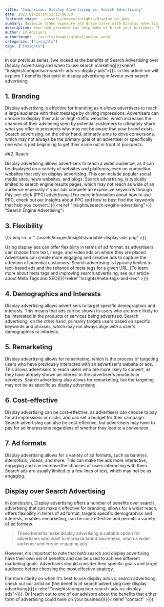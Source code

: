 ```yaml
---
title: "Comparison: Display Advertising vs. Search Advertising"
date: 2023-01-22T14:51:12+06:00
featured_image: ../assets/images/insights/display-ad.jpeg
summary: Maximize brand exposure and drive sales with display advertising. Target specific audience, increase brand awareness and reach a larger audience compared to search advertising
description: Your web presence can help make or break your business. These steps can help organize your web efforts
author: EV Advisory
authorimage: ../assets/images/global/author.webp
categories: ["insights"]
tags: ["insights"]
---
```


In our previous series, [we looked at the benefits of Search Advertising over Display Advertising and when to use search marketing]({{<relref "insights/comparison-search-ads-vs-display-ads">}}). In this article we will explore 7 benefits that exist in display advertising in favour over search advertising.  

## 1.  Branding   
Display advertising is effective for branding as it allows advertisers to reach a large audience with their message by driving impressions. Advertisers can choose to display their ads on high-traffic websites, which increases the chances of their ads being seen by potential customers to ultimately share what you offer to prospects who may not be aware that your brand exists.  Search advertising, on the other hand, primarily aims to drive conversions, which may not always be the primary goal of an advertiser or specifically one who is just beginning to get their name out in front of prospects.  

##2.  Reach   

Display advertising allows advertisers to reach a wider audience, as it can be displayed on a variety of websites and platforms, even on competitor websites that rely on display advertising. This can include popular social media sites, news websites, and blogs. Search advertising, is typically limited to search engine results pages, which may not reach as wide of an audience especially if your ads compete on expensive keywords through Pay-per-click (PPC) advertising. [For more information about how to use PPC, check out our insights about PPC and how to best find the keywords that help you convert.]({{<relref "insights/search-engine-advertising">}} "Search Engine Advertising")  

## 3.  Flexibility   

{{< img src = "../assets/images/insights/variable-display-ads.png" >}}  

Using display ads can offer flexibility in terms of ad format, as advertisers can choose from text, image, and video ads on where they are placed. Advertisers can create more engaging and creative ads to capture the attention of potential customers. Search advertising is typically limited to text-based ads and the reliance of meta tags for a given URL. [To learn more about meta tags and improving search advertising, see our article about Meta Tags and SEO]({{<relref "insights/meta-tags-and-seo" >}})   

## 4.  Demographics and Interests  
Display advertising allows advertisers to target specific demographics and interests. This means that ads can be shown to users who are more likely to be interested in the products or services being advertised. Search advertising, on the other hand, primarily targets users based on specific keywords and phrases, which may not always align with a user's demographics or interests.

## 5.  Remarketing   

Display advertising allows for remarketing, which is the process of targeting users who have previously interacted with an advertiser's website or ads. This allows advertisers to reach users who are more likely to convert, as they have already shown an interest in the advertiser's products or services. Search advertising also allows for remarketing, but the targeting may not be as specific as display advertising.  

## 6.  Cost-effective   

Display advertising can be cost-effective, as advertisers can choose to pay for ad impressions or clicks, and can set a budget for their campaign. Search advertising can also be cost-effective, but advertisers may have to pay for ad impressions regardless of whether they lead to a conversion.

## 7.  Ad formats   
Display advertising allows for a variety of ad formats, such as banners, interstitials, videos, and more. This can make the ads more interactive, engaging and can increase the chances of users interacting with them. Search ads are usually limited to a few lines of text, which may not be as engaging.

## Display over Search Advertising  

In conclusion, Display advertising offers a number of benefits over search advertising that can make it effective for branding, allows for a wider reach, offers flexibility in terms of ad format, targets specific demographics and interests, enables remarketing, can be cost-effective and permits a variety of ad formats.   
> These benefits make display advertising a suitable option for advertisers who want to increase brand awareness, reach a wider audience and create engaging ads.   

However, it's important to note that both search and display advertising have their own set of benefits and can be used to achieve different marketing goals. Advertisers should consider their specific goals and target audience before choosing the most effective strategy.  

For more clarity on when it's best to use display ads vs. search advertising, check out our articl on [the benefits of search advertising over display advertising]({{< relref "insights/comparison-search-ads-vs-display-ads">}}). Or [reach out to one of our advisors about the benefits that either form of advertising could have on your business]({{< relref "contact" >}})
